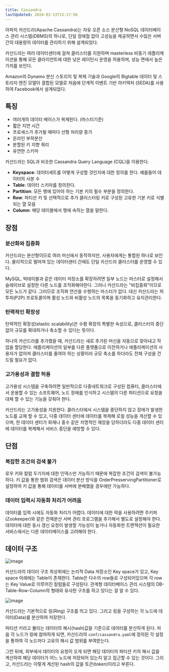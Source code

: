 ```yaml
---
title: Cassandra
lastUpdated: 2024-03-13T15:17:56
---
```

 
아파치 카산드라(Apache Cassandra)는 자유 오픈 소스 분산형 NoSQL 데이터베이스 관리 시스템(DBMS)의 하나로, 단일 장애점 없이 고성능을 제공하면서 수많은 서버 간의 대용량의 데이터를 관리하기 위해 설계되었다.

카산드라는 여러 데이터센터에 걸쳐 클러스터를 지원하며 masterless 비동기 레플리케이션을 통해 모든 클라이언트에 대한 낮은 레이턴시 운영을 허용하며, 성능 면에서 높은 가치를 보인다. 

Amazon의 Dynamo 분산 스토리지 및 복제 기술과 Google의 Bigtable 데이터 및 스토리지 엔진 모델이 결합된 모델로 처음에 단계적 이벤트 기반 아키텍처 (SEDA)를 사용하여 Facebook에서 설계되었다.

## 특징

- 여러개의 데이터 베이스가 복제된다. (마스터기준)
- 짧은 지연 시간
- 프로세스가 추가될 때마다 선형 처리량 증가
- 온라인 부하분산
- 분할된 키 지향 쿼리
- 유연한 스키마

카산드라는 SQL과 비슷한 Cassandra Query Language (CQL)을 이용한다.

- **Keyspace**: 데이터세트를 어떻게 구성할 것인지에 대한 정의를 한다. 예를들어 데이터의 사본 수
- **Table**: 데이터 스키마를 정의한다.
- **Partition**:  모든 행에 있어야 하는 기본 키의 필수 부분을 정의한다. 
- **Row**: 파티션 키 및 선택적으로 추가 클러스터링 키로 구성된 고유한 기본 키로 식별되는 열 모음
- **Column**: 해당 테이블에서 행에 속하는 열을 말한다.

## 장점

### 분산화와 집중화

카산드라는 분산형이므로 여러 머신에서 동작하지만, 사용자에게는 통합된 하나로 보인다. 물리적으로 떨어져 있는 데이터센터 간에도 단일 카산드라 클러스터를 운영할 수 있다.

MySQL, 빅테이블과 같은 데이터 저장소를 확장하려면 일부 노드는 마스터로 설정해서 슬레이브로 설정한 다른 노드를 조직화해야한다. 그러나 카산드라는 "비집중화"이므로 모든 노드가 같다. 그러므로 조직화 연산을 수행하는 마스터가 없다. 대신 카산드라는 피투피(P2P) 프로토콜이며 활성 노드와 비활성 노드의 목록을 동기화하고 유지관리한다.
 
### 탄력적인 확장성

탄력적인 확장성(elastic scalability)은 수평 확장의 특별한 속성으로, 클러스터의 중단 없이 규모를 확대하거나 축소할 수 있다는 뜻이다.
 
 하나의 카산드라를 추가했을 때, 카산드라는 새로 추가된 머신을 자동으로 찾아내고 작업을 할당한다. 애플리케이션의 일부를 다른 플랫폼으로 이전하거나 애플리케이션의 사용자가 없어져 클러스터를 줄여야 하는 상황이라 규모 축소를 하더라도 전체 구성을 건드릴 필요가 없다.
 
### 고가용성과 결함 허용

고가용성 시스템을 구축하려면 일반적으로 다중네트워크로 구성된 컴퓨터, 클러스터에서 운용할 수 있는 소프트웨어, 노드 장애를 인식하고 시스템의 다른 파티션으로 요청을 대체 할 수 있는 기능을 갖춰야 한다.

카산드라는 고가용성을 지원한다. 클러스터에서 시스템을 중단하지 않고 장애가 발생한 노드를 교체 할 수 있고, 다중 데이터 센터에 데이터를 복제해 로컬 성능을 개선할 수 있으며, 한 데이터 센터가 화재나 홍수 같은 치명적인 재앙을 당하더라도 다중 데이터 센터에 데이터를 복제해서 서비스 중단을 예방할 수 있다.

 

## 단점
 
### 복잡한 조건의 검색 불가

로우 키와 칼럼 두가지에 대한 인덱스만 가능하기 때문에 복잡한 조건의 검색이 불가능하다. 키 값을 통한 범위 검색은 데이터 분산 방식을 OrderPresservingPartitioner로 설정하여 키 값을 통해 데이터를 서버에 분배했을 경우에만 가능하다.

### 데이터 입력시 자동화 처리가 어려움

데이터를 입력 시에도 자동화 처리가 어렵다. 데이터에 대한 락을 사용하려면 주키퍼(Zookeeper)와 같은 전체분산 서버 관리 프로그램을 추가해서 별도로 설정해야 한다. 데이터에 대한 동시 갱신 요청이 발생할 가능성이 높거나 자동화한 트랜잭션이 필요한 서비스에서는 다른 데이터베이스를 고려해야 한다. 

## 데이터 구조

![image](https://github.com/rlaisqls/rlaisqls/assets/81006587/2b25ccb2-b302-4923-8941-fd1f6487826f)

카산드라의 데이터 구조 최상위에는 논리적 Data 저장소인 Key space가 있고, Key space 아래에는 Table이 존재한다. Table은 다수의 row들로 구성되어있으며 각 row는 Key Value로 이루어진 칼럼들로 구성된다. 관계형 데이터베이스 관리 시스템의 DB-Table-Row-Column의 형태와 유사한 구조를 하고 있다는 걸 알 수 있다. 

![image](https://github.com/rlaisqls/rlaisqls/assets/81006587/ace00657-570b-40d3-89ea-3ef260cefa83)


카산드라는 기본적으로 링(Ring) 구조를 띄고 있다. 그리고 링을 구성하는 각 노드에 데이터(Data)를 분산하여 저장한다.

파티션 키라고 불리는 데이터의 해시(hash)값을 기준으로 데이터를 분산하게 된다. 처음 각 노드가 링에 참여하게 되면, 카산드라의 `conf/cassandra.yaml`에 정의된 각 설정을 통하여 각 노드마다 고유의 해시 값 범위를 부여받는다.

그런 뒤에, 외부에서 데이터의 요청이 오게 되면 해당 데이터의 파티션 키의 해시 값을 계산하여 해당 데이터가 어느 노드에 저장되어 있는지 알고 접근할 수 있는 것이다. 그리고, 카산드라는 이렇게 계산된 hash의 값을 토큰(token)이라고 부른다.

 